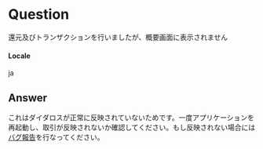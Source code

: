 # Question
還元及びトランザクションを行いましたが、概要画面に表示されません
#### Locale
ja
## Answer
これはダイダロスが正常に反映されていないためです。一度アプリケーションを再起動し、取引が反映されないか確認してください。もし反映されない場合には[バグ報告](javascript:zE.activate())を行なってください。